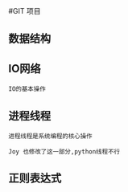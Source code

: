 #GIT 项目

## 数据结构

## IO网络
    IO的基本操作

## 进程线程
    进程线程是系统编程的核心操作

    Joy 也修改了这一部分,python线程不行

## 正则表达式

